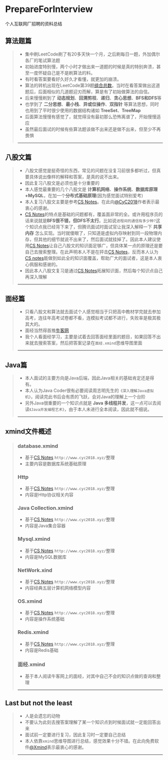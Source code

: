 # PrepareForInterview
个人互联网厂招聘的资料总结

## 算法题篇

> * 集中刷LeetCode刷了有20多天快一个月，之后刷每日一题，外加偶尔各厂的笔试算法题
> * 初始进度特别慢，两个小时才做出来一道题的时候是真的特别奔溃，甚至一度怀疑自己是不是刷算法的料。
> * 有时看答案要看好久好久才看懂，就更加的崩溃。
> * 算法的转机出现在LeetCode第39题[组合总数](https://leetcode-cn.com/problems/combination-sum/)。当时在看答案做出这道题后，后面相似的几道题迎刃而解，算是有了初始做算法的自信。
> * 后来慢慢刷到了 **动态规划**、**回溯剪枝**、**递归**、**贪心思想**、**BFS和DFS**等
> * 也学到了 **二分思想**、**最小栈**、**异或位操作**、**双指针** 等算法思想，同时也用到了平时很少使用的数据结构诸如 **TreeSet**、**TreeMap** 
> * 后面算法慢慢有感觉了，就觉得没有最初那么恐怖离谱了，开始慢慢适应
> * 虽然最后面试的时候有些算法题该做不出来还是做不出来，但至少不再畏惧
>
> ***

## 八股文篇

> * 八股文感觉是挺奇怪的东西，常见的问题在没复习前很多都听过，但真要具体说出像样的解释和答案，是真的说不出来。
> * 因此复习八股文是必须也是十分重要的
> * 本人感觉最重要的几个八股文是 **计算机网络**、**操作系统**、**数据库原理+MySQL**，在加一个**分布式基础原理**(因为感觉面试特别爱考)
> * 本人复习八股文主要是参考[CS Notes](http://www.cyc2018.xyz/)。在此向[@CyC2018](https://github.com/CyC2018)作者表示最衷心的感谢。
> * [CS Notes](http://www.cyc2018.xyz/)的特点是基础的问题都有，覆盖面非常的全。或许用程序员的话来说就是**BFS很不错，但DFS不太行**。比如说`进程间的通信有多少种?`这个知识点我已经背下来了，但腾讯面试时面试官让我深入解释一下 **共享内存** 怎么实现。当时就傻眼了，只知道是虚拟内存映射到同一段物理内存，但其他的细节就说不出来了，然后面试就挂掉了。因此本人建议使用[CS Notes](http://www.cyc2018.xyz/)让自己八股文的知识面足够广，但具体某一点的原理还是要自己去搜索整理。在此声明本人不是在抨击[CS Notes](http://www.cyc2018.xyz/)，反而本人认为[CS notes](http://www.cyc2018.xyz/)能做到如此全的知识面覆盖，帮助广大的面试者，这是本人衷心佩服和感谢的。
> * 因此本人八股文复习是通过[CS Notes](http://www.cyc2018.xyz/)拓展知识面，然后每个知识点自己再深入理解
>
> ***

## 面经篇

> * 只看八股文和算法就去面试个人感觉相当于只把高中教材学完就去参加高考，连往年高考试卷都不看，连模拟考试都不进行，失败率是极其极其大的。
> * 面经当然得首推[牛客网](https://www.nowcoder.com/)
> * 我个人看面经学习，主要是试着去回答面经里面的题目，如果回答不出来就去搜索答案，然后把答案记录在`面经.xmind`思维导图里面
>
> ***

## Java篇

> * 本人面试的主要方向是Java后端，因此Java相关的基础肯定还是得有。
> * 本人认为Java Coder很有必要阅读周志明先生的`《深入理解Java虚拟机》`，阅读完此书后会有质的飞跃，会对Java的理解上一个台阶
> * 另外Java很重要的一个知识点就是 **Java 多线程并发**，这一点可以去阅读`《Java并发编程艺术》`，由于本人未进行全本阅读，因此就不细说。
>
> ***

## xmind文件概述

> ### database.xmind
>
> * 基于[CS Notes](http://www.cyc2018.xyz/) `http://www.cyc2018.xyz/`整理
> * 主要内容是数据库系统基础原理
>
> ### Http
>
> * 基于[CS Notes](http://www.cyc2018.xyz/) `http://www.cyc2018.xyz/`整理
> * 内容是Http协议相关内容
>
> ### Java Collection.xmind
>
> * 基于[CS Notes](http://www.cyc2018.xyz/) `http://www.cyc2018.xyz/`整理
> * 内容是Java集合容器
>
> ### Mysql.xmind
>
> * 基于[CS Notes](http://www.cyc2018.xyz/) `http://www.cyc2018.xyz/`整理
> * 内容是MySQL数据库
>
> ### NetWork.xind
>
> * 基于[CS Notes](http://www.cyc2018.xyz/) `http://www.cyc2018.xyz/`整理
> * 内容经典五层计算机网络模型内容
>
> ### OS.xmind
>
> * 基于[CS Notes](http://www.cyc2018.xyz/) `http://www.cyc2018.xyz/`整理
> * 内容是操作系统基础
>
> ### Redis.xmind
>
> * 基于[CS Notes](http://www.cyc2018.xyz/) `http://www.cyc2018.xyz/`整理
> * 内容是Redis基础
>
> ### 面经.xmind
>
> * 基于本人阅读牛客网上的面经，对其中自己不会的知识点做的查询和整理
>
> ***

## Last but not the least

> * 人是会遗忘的动物
> * 不要认为此刻去搜答案理解了某一个知识点到时候面试就一定能回答出来
> * 面试前一定要进行复习，因此复习时一定要自己总结
> * 本人依靠`xmind`思维导图进行总结，感觉效果十分不错。在此向免费软件[@Xmind](https://github.com/xmindltd)表示最衷心的感谢。
>
> ***